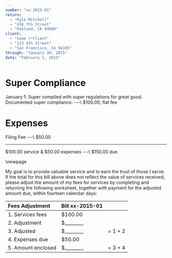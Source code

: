 ```yaml
---
number: "xx-2015-01"
return:
  - "Kyle Mitchell"
  - "456 7th Street"
  - "Oakland, CA 94609"
client:
  - "Some \*Client"
  - "123 4th Street"
  - "San Francisco, CA 94105"
through: "January 30, 2015"
date: "February 1, 2015"
---
```

# Super Compliance

January 1:
  Super complied with super regulations for great good.
  Documented super compliance.
---\ $100.00, flat fee


# Expenses

Filing Fee
---\ $50.00


---

$100.00 service & $50.00 expenses ---\ $150.00 due

\newpage

My goal is to provide valuable service and to earn the trust of those I serve. If the total for this bill above does not reflect the value of services received, please adjust the amount of my fees for services by completing and returning the following worksheet, together with payment for the adjusted amount due, within fourteen calendar days:

| Fees Adjustment    | Bill xx-2015-01 | |
|:-------------------|:------------------|:-|
| 1. Services fees   | $100.00 | |
| 2. Adjustment      | $\_\_\_\_\_\_\_\_ | |
| 3. Adjusted        | $\_\_\_\_\_\_\_\_ | = 1 + 2 |
| 4. Expenses due    | $50.00 | |
| 5. Amount enclosed | $\_\_\_\_\_\_\_\_ | = 3 + 4 |
